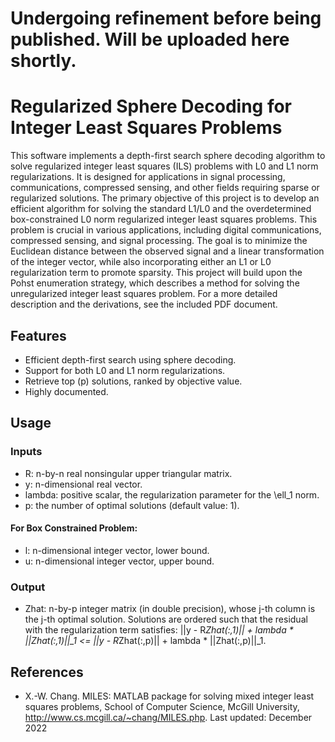 # Undergoing refinement before being published. Will be uploaded here shortly.

# Regularized Sphere Decoding for Integer Least Squares Problems

This software implements a depth-first search sphere decoding algorithm to solve regularized integer least squares (ILS)
problems with L0 and L1 norm regularizations. It is designed for applications in signal processing, communications, compressed 
sensing, and other fields requiring sparse or regularized solutions. The primary objective of this project is to develop an 
efficient algorithm for solving the standard L1/L0 and the overdetermined box-constrained L0 norm regularized integer least 
squares problems. This problem is crucial
in various applications, including digital communications, compressed sensing, and signal processing. The goal
is to minimize the Euclidean distance between the observed signal and a linear transformation of the integer
vector, while also incorporating either an L1 or L0 regularization term to promote sparsity. This project will
build upon the Pohst enumeration strategy, which describes a method for solving the unregularized integer
least squares problem. For a more detailed description and the derivations, see the included PDF document.

## Features

- Efficient depth-first search using sphere decoding.
- Support for both L0 and L1 norm regularizations.
- Retrieve top \(p\) solutions, ranked by objective value.
- Highly documented.

## Usage

### Inputs

- R: n-by-n real nonsingular upper triangular matrix.
- y: n-dimensional real vector.
- lambda: positive scalar, the regularization parameter for the \ell_1 norm.
- p: the number of optimal solutions (default value: 1).

#### For Box Constrained Problem:

- l: n-dimensional integer vector, lower bound.
- u: n-dimensional integer vector, upper bound.

### Output
- Zhat: n-by-p integer matrix (in double precision), whose j-th column is the j-th optimal solution. Solutions are ordered such that the residual with the regularization term satisfies: ||y - R*Zhat(:,1)|| + lambda * ||Zhat(:,1)||_1 <= ||y - R*Zhat(:,p)|| + lambda * ||Zhat(:,p)||_1.


## References
* X.-W. Chang. MILES: MATLAB package for solving mixed integer least squares problems, School of Computer Science, McGill University, http://www.cs.mcgill.ca/~chang/MILES.php. Last updated: December 2022
